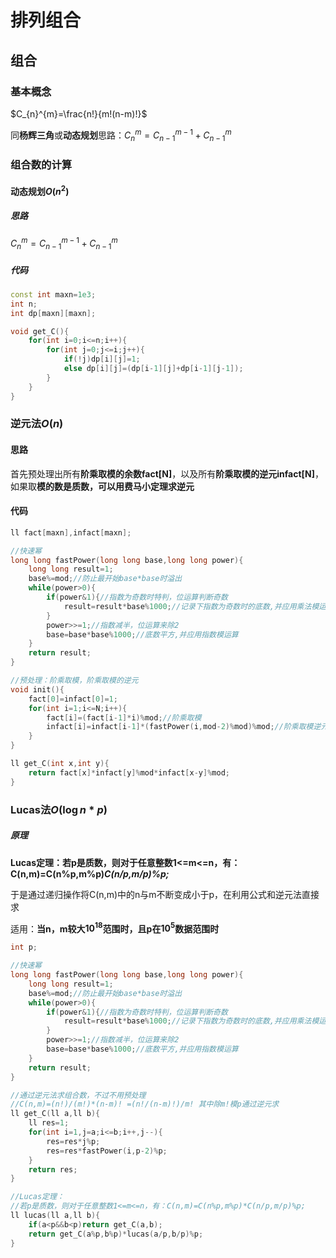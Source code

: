 # 排列组合

## 组合

### 基本概念

$C_{n}^{m}=\frac{n!}{m!(n-m)!}$

同**杨辉三角**或**动态规划**思路：$C_n^m=C_{n-1}^{m-1}+C_{n-1}^{m}$

### 组合数的计算

#### 动态规划$O(n^2)$

##### 思路

$C_n^m=C_{n-1}^{m-1}+C_{n-1}^{m}$

##### 代码

```c++
const int maxn=1e3;
int n;
int dp[maxn][maxn];

void get_C(){
    for(int i=0;i<=n;i++){
        for(int j=0;j<=i;j++){
            if(!j)dp[i][j]=1;
            else dp[i][j]=(dp[i-1][j]+dp[i-1][j-1]);
        }
    }
}
```

### 逆元法$O(n)$

#### 思路

首先预处理出所有**阶乘取模的余数fact[N]**，以及所有**阶乘取模的逆元infact[N]**，如果取**模的数是质数，可以用费马小定理求逆元**

#### 代码

```c++
ll fact[maxn],infact[maxn];

//快速幂
long long fastPower(long long base,long long power){
	long long result=1;
    base%=mod;//防止最开始base*base时溢出
	while(power>0){
		if(power&1){//指数为奇数时特判，位运算判断奇数
			result=result*base%1000;//记录下指数为奇数时的底数,并应用乘法模运算 
		}
		power>>=1;//指数减半，位运算来除2
		base=base*base%1000;//底数平方,并应用指数模运算 
	}
	return result;
}

//预处理：阶乘取模，阶乘取模的逆元
void init(){
    fact[0]=infact[0]=1;
    for(int i=1;i<=N;i++){
        fact[i]=(fact[i-1]*i)%mod;//阶乘取模
        infact[i]=infact[i-1]*(fastPower(i,mod-2)%mod)%mod;//阶乘取模逆元，利用了infact[i-1]以及费马小定理
    }
}

ll get_C(int x,int y){
    return fact[x]*infact[y]%mod*infact[x-y]%mod;
}
```

### Lucas法$O(\log n *p)$

##### 原理

**Lucas定理：若p是质数，则对于任意整数1<=m<=n，有：C(n,m)=C(n%p,m%p)*C(n/p,m/p)%p;***

于是通过递归操作将C(n,m)中的n与m不断变成小于p，在利用公式和逆元法直接求

适用：**当n，m较大$10^{18}$范围时，且p在$10^5$数据范围时**

```c++
int p;

//快速幂
long long fastPower(long long base,long long power){
	long long result=1;
    base%=mod;//防止最开始base*base时溢出
	while(power>0){
		if(power&1){//指数为奇数时特判，位运算判断奇数
			result=result*base%1000;//记录下指数为奇数时的底数,并应用乘法模运算 
		}
		power>>=1;//指数减半，位运算来除2
		base=base*base%1000;//底数平方,并应用指数模运算 
	}
	return result;
}

//通过逆元法求组合数，不过不用预处理
//C(n,m)=(n!)/(m!)*(n-m)! =(n!/(n-m)!)/m! 其中除m!模p通过逆元求
ll get_C(ll a,ll b){
    ll res=1;
    for(int i=1,j=a;i<=b;i++,j--){
        res=res*j%p;
        res=res*fastPower(i,p-2)%p;
    }
    return res;
}

//Lucas定理：
//若p是质数，则对于任意整数1<=m<=n，有：C(n,m)=C(n%p,m%p)*C(n/p,m/p)%p;
ll lucas(ll a,ll b){
    if(a<p&&b<p)return get_C(a,b);
    return get_C(a%p,b%p)*lucas(a/p,b/p)%p;
}
```

